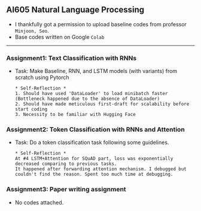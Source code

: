 ## AI605 Natural Language Processing  

* I thankfully got a permission to upload baseline codes from professor `Minjoon, Seo`.     
* Base codes written on Google `Colab`  
---  

### Assignment1: Text Classification with RNNs  
- Task: Make Baseline, RNN, and LSTM models (with variants) from scratch using Pytorch  
  ```  
  * Self-Reflection *
  1. Should have used 'DataLoader' to load minibatch faster (Bottleneck happened due to the absence of DataLoader)
  2. Should have made meticulous first-draft for scalability before start coding  
  3. Necessity to be familiar with Hugging Face  
  ```  

### Assignment2: Token Classification with RNNs and Attention  
- Task: Do a token classification task following some guidelines.  
  ```  
  * Self-Reflection * 
  At #4 LSTM+Attention for SQuAD part, loss was exponentially decreased comparing to previous tasks.  
  It happened after forwarding attention mechanism. I debugged but couldn't find the reason. Spent too much time at debugging.  
  ```  
  
### Assignment3: Paper writing assignment  
- No codes attached.  
